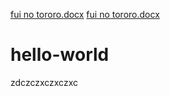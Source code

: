 [fui no tororo.docx](https://github.com/rgoulart123/hello-world/files/7147541/fui.no.tororo.docx)
[fui no tororo.docx](https://github.com/rgoulart123/hello-world/files/7147537/fui.no.tororo.docx)
# hello-world
zdczczxczxczxc
